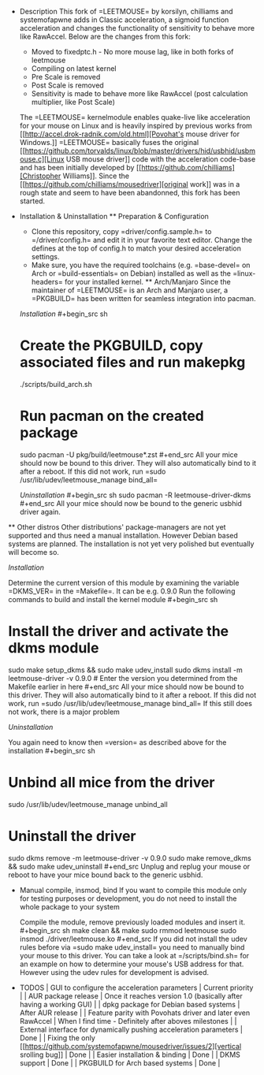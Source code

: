 * Description
  This fork of =LEETMOUSE= by korsilyn, chilliams and systemofapwne adds in Classic acceleration, a sigmoid function acceleration and changes the functionality of sensitivity to behave more like RawAccel. Below are the changes from this fork:
   * Moved to fixedptc.h - No more mouse lag, like in both forks of leetmouse
   * Compiling on latest kernel
   * Pre Scale is removed
   * Post Scale is removed
   * Sensitivity is made to behave more like RawAccel (post calculation multiplier, like Post Scale)

  The =LEETMOUSE= kernelmodule enables quake-live like acceleration for your mouse on Linux and is heavily inspired by previous works from [[http://accel.drok-radnik.com/old.html][Povohat's mouse driver for Windows.]]
  =LEETMOUSE= basically fuses the original [[https://github.com/torvalds/linux/blob/master/drivers/hid/usbhid/usbmouse.c][Linux USB mouse driver]] code with the acceleration code-base and has been initially developed by [[https://github.com/chilliams][Christopher Williams]].
  Since the [[https://github.com/chilliams/mousedriver][original work]] was in a rough state and seem to have been abandonned, this fork has been started.

* Installation & Uninstallation
** Preparation & Configuration
   + Clone this repository, copy =driver/config.sample.h= to =/driver/config.h= and edit it in your favorite text editor. Change the defines at the top of config.h to match your desired acceleration settings.
   + Make sure, you have the required toolchains (e.g. =base-devel= on Arch or =build-essentials= on Debian) installed as well as the =linux-headers= for your installed kernel.
** Arch/Manjaro
   Since the maintainer of =LEETMOUSE= is an Arch and Manjaro user, a =PKGBUILD= has been written for seamless integration into pacman.

   *Installation*
   #+begin_src sh
   # Create the PKGBUILD, copy associated files and run makepkg
   ./scripts/build_arch.sh
   # Run pacman on the created package
   sudo pacman -U pkg/build/leetmouse*.zst
   #+end_src
   All your mice should now be bound to this driver. They will also automatically bind to it after a reboot. If this did not work, run =sudo /usr/lib/udev/leetmouse_manage bind_all=
   
   *Uninstallation*
   #+begin_src sh
   sudo pacman -R leetmouse-driver-dkms
   #+end_src
   All your mice should now be bound to the generic usbhid driver again.
   
** Other distros
   Other distributions' package-managers are not yet supported and thus need a manual installation. However Debian based systems are planned.
   The installation is not yet very polished but eventually will become so.
   
   *Installation*

   Determine the current version of this module by examining the variable =DKMS_VER= in the =Makefile=. It can be e.g. 0.9.0
   Run the following commands to build and install the kernel module
   #+begin_src sh
   # Install the driver and activate the dkms module
   sudo make setup_dkms && sudo make udev_install
   sudo dkms install -m leetmouse-driver -v 0.9.0 # Enter the version you determined from the Makefile earlier in here
   #+end_src
   All your mice should now be bound to this driver. They will also automatically bind to it after a reboot. If this did not work, run =sudo /usr/lib/udev/leetmouse_manage bind_all=
   If this still does not work, there is a major problem
   
   *Uninstallation*
   
   You again need to know then =version= as described above for the installation
   #+begin_src sh
   # Unbind all mice from the driver
   sudo /usr/lib/udev/leetmouse_manage unbind_all
   # Uninstall the driver
   sudo dkms remove -m leetmouse-driver -v 0.9.0
   sudo make remove_dkms && sudo make udev_uninstall
   #+end_src
   Unplug and replug your mouse or reboot to have your mice bound back to the generic usbhid.
* Manual compile, insmod, bind
   If you want to compile this module only for testing purposes or development, you do not need to install the whole package to your system

   Compile the module, remove previously loaded modules and insert it.
   #+begin_src sh
   make clean && make
   sudo rmmod leetmouse
   sudo insmod ./driver/leetmouse.ko
   #+end_src
   If you did not install the udev rules before via =sudo make udev_install= you need to manually bind your mouse to this driver.
   You can take a look at =/scripts/bind.sh= for an example on how to determine your mouse's USB address for that. However using the udev rules for development is advised.

* TODOS
  | GUI to configure the acceleration parameters                       | Current priority                                                   |
  | AUR package release                                                | Once it reaches version 1.0 (basically after having a working GUI) |
  | dpkg package for Debian based systems                              | After AUR release                                                  |
  | Feature parity with Povohats driver and later even RawAccel        | When I find time - Definitely after aboves milestones              |
  | External interface for dynamically pushing acceleration parameters | Done                                                               |
  | Fixing the only [[https://github.com/systemofapwne/mousedriver/issues/2][vertical srolling bug]]                              | Done                                                               |
  | Easier installation & binding                                      | Done                                                               |
  | DKMS support                                                       | Done                                                               |
  | PKGBUILD for Arch based systems                                    | Done                                                               |
  
